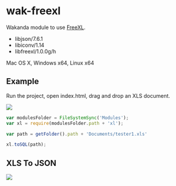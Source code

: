 wak-freexl
==========

Wakanda module to use [FreeXL](https://www.gaia-gis.it/fossil/freexl/index).

* libjson/7.6.1
* libiconv/1.14
* libfreexl/1.0.0g/h

Mac OS X, Windows x64, Linux x64

Example
-------
Run the project, open index.html, drag and drop an XLS document.

![](https://github.com/miyako/wak-freexl/blob/master/images/screenshot.png)

```js
var modulesFolder = FileSystemSync('Modules');
var xl = require(modulesFolder.path + 'xl');

var path = getFolder().path + 'Documents/tester1.xls'

xl.toSQL(path);
```
XLS To JSON
-----------
![](https://github.com/miyako/wak-freexl/blob/master/images/tojson.png)
